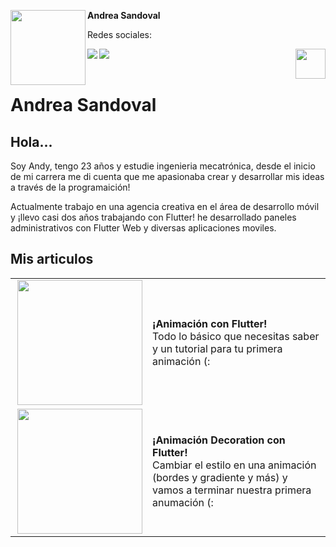 <!-- Profile Image -->
<img src="https://pbs.twimg.com/profile_images/1392920087842201602/ruzKLrZ3_400x400.jpg" height="120" width="120" align="left"/> **Andrea Sandoval**

Redes sociales:
</br>


<!-- Twitter -->
<a href="https://twitter.com/Andrea_Andii/"> <img src="https://user-images.githubusercontent.com/19904063/117954385-40efa900-b317-11eb-8bd5-25acb19de064.png"  align="left"/> </a>


<!-- Facebook -->
<!--
<a href="/#"> <img src="https://user-images.githubusercontent.com/19904063/117954388-41883f80-b317-11eb-8315-decc0239f29b.png"  align="left"/> </a>
-->
<!-- Github -->
<!--
<a href="/#"> <img src="https://user-images.githubusercontent.com/19904063/117954380-40571280-b317-11eb-9234-54b447af42a1.png"  align="left"/> </a>
-->
<!-- Youtube -->
<!--
<a href="/#"> <img src="https://user-images.githubusercontent.com/19904063/117954389-41883f80-b317-11eb-82eb-01d29cf67430.png"  align="left"/> </a>
-->
<!-- Linkedin -->
<a href="https://www.linkedin.com/in/andrea-sandovalgom/"> <img src="https://user-images.githubusercontent.com/19904063/117954386-41883f80-b317-11eb-8bfc-d47ac0f8027c.png"  align="left"/> </a>


<!-- Boton votar -->
<a href="https://github.com/FlutterSpain/quest/issues/1#issuecomment-839969174"> <img src="https://user-images.githubusercontent.com/19904063/117955137-01758c80-b318-11eb-9575-6aba57ba04b5.png" height="48" align="right"/> </a>

</br>
</br>

# Andrea Sandoval



## Hola...
Soy Andy, tengo 23 años y estudie ingenieria mecatrónica, desde el inicio de mi carrera me di cuenta que me apasionaba crear y desarrollar mis ideas a través de la programaición!  

Actualmente trabajo en una agencia creativa en el área de desarrollo móvil y ¡llevo casi dos años trabajando con Flutter! he desarrollado paneles administrativos con Flutter Web y diversas aplicaciones moviles. 



## Mis articulos

|               |               |
| ------------- | ------------- |
| <a href="https://andygomf.medium.com/animaci%C3%B3n-con-flutter-93cb696fc460"> <img src="https://miro.medium.com/max/356/1*auLRmVFxiE_lV-Y_ESgkOg.gif" height="200" align="right"/> </a>  |  **¡Animación con Flutter!** </br> Todo lo básico que necesitas saber y un tutorial para tu primera animación (: |
| <a href="https://andygomf.medium.com/animaci%C3%B3n-decoration-en-flutter-86bf754676dc"> <img src="https://miro.medium.com/max/356/1*AMnWSYnd_A6-8SOoVt1Xvg.gif" height="200" align="right"/> </a>  |  **¡Animación Decoration con Flutter!** </br> Cambiar el estilo en una animación (bordes y gradiente y más) y vamos a terminar nuestra primera anumación (: |

<!-- Borrar esta linea
| <a href="https://medium.com/flutter/flutter-web-support-hits-the-stable-milestone-d6b84e83b425"> <img src="https://user-images.githubusercontent.com/19904063/117956630-84e3ad80-b319-11eb-9346-7fff4f49f659.png" height="200" align="right"/> </a>  |  **Flutter web support hits the stable milestone** </br> Publish to web and mobile from the same codebase |



## Videos 

|               |               |
| ------------- | ------------- |
| <a href="https://www.youtube.com/watch?v=ci14fb9n9TE"> <img src="https://img.youtube.com/vi/ci14fb9n9TE/0.jpg" height="200" align="right"/> </a>  |  **Flutter Engage Spain - Keynote** </br> |
| <a href="https://www.youtube.com/watch?v=olMC7_Mayv8"> <img src="https://img.youtube.com/vi/olMC7_Mayv8/0.jpg" height="200" align="right"/> </a>  |  **Null Safety Q&A - Mesa redonda** </br> |



-->
